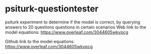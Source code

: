 # psiturk-questiontester
psiturk experiment to determine if the model is correct, by querying answers to 20 questions questions in certain scenarios
Web link to the model equations:
https://www.overleaf.com/3044605wkvpcg

Github link to the model equations:
https://www.overleaf.com/3044605wkvpcg
